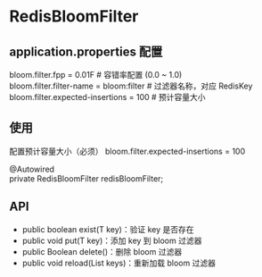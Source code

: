 # RedisBloomFilter

## application.properties 配置
bloom.filter.fpp = 0.01F # 容错率配置 (0.0 ~ 1.0)  
bloom.filter.filter-name = bloom:filter # 过滤器名称，对应 RedisKey  
bloom.filter.expected-insertions = 100 # 预计容量大小

## 使用
配置预计容量大小（必须）
bloom.filter.expected-insertions = 100

@Autowired  
private RedisBloomFilter<Integer> redisBloomFilter;

## API
- public boolean exist(T key)：验证 key 是否存在
- public void put(T key)：添加 key 到 bloom 过滤器
- public Boolean delete()：删除 bloom 过滤器
- public void reload(List<T> keys)：重新加载 bloom 过滤器

